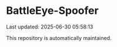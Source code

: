 # BattleEye-Spoofer

Last updated: 2025-06-30 05:58:13

This repository is automatically maintained.
